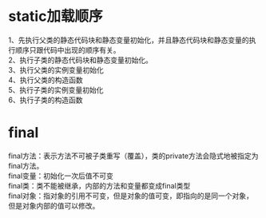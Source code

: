 # static加载顺序
1、先执行父类的静态代码块和静态变量初始化，并且静态代码块和静态变量的执行顺序只跟代码中出现的顺序有关。   
2、执行子类的静态代码块和静态变量初始化。    
3、执行父类的实例变量初始化    
4、执行父类的构造函数    
5、执行子类的实例变量初始化    
6、执行子类的构造函数    
# final
final方法：表示方法不可被子类重写（覆盖），类的private方法会隐式地被指定为final方法。  
final变量：初始化一次后值不可变   
final类：类不能被继承，内部的方法和变量都变成final类型  
final对象：指对象的引用不可变，但是对象的值可变，即指向的是同一个对象，但是对象内部的值可以修改。  
